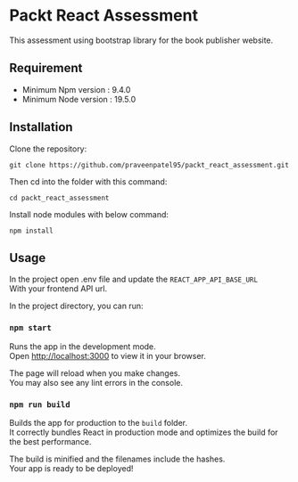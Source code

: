 # Packt React Assessment
 This assessment using bootstrap library for the book publisher website.

## Requirement
- Minimum Npm version : 9.4.0
- Minimum Node version : 19.5.0

## Installation

Clone the repository:

```
git clone https://github.com/praveenpatel95/packt_react_assessment.git

```

Then cd into the folder with this command:
```
cd packt_react_assessment
```

Install node modules with below command:
```
npm install
```

## Usage
In the project open .env file and update the `REACT_APP_API_BASE_URL`
<br> With your frontend API url.

In the project directory, you can run:

### `npm start`

Runs the app in the development mode.\
Open [http://localhost:3000](http://localhost:3000) to view it in your browser.

The page will reload when you make changes.\
You may also see any lint errors in the console.


### `npm run build`

Builds the app for production to the `build` folder.\
It correctly bundles React in production mode and optimizes the build for the best performance.

The build is minified and the filenames include the hashes.\
Your app is ready to be deployed!
